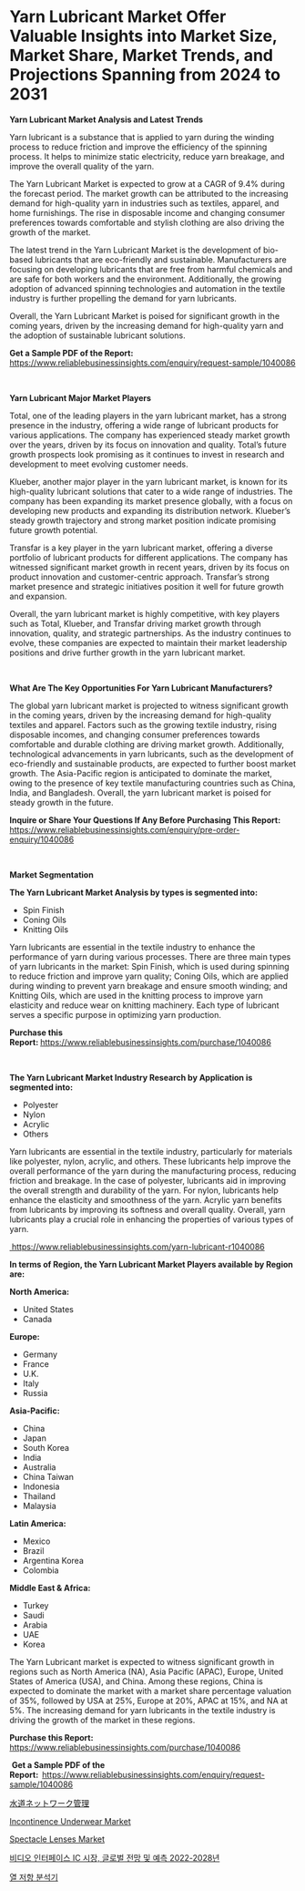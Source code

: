 <p><h1>Yarn Lubricant Market Offer Valuable Insights into Market Size, Market Share, Market Trends, and Projections Spanning from 2024 to 2031</h1></p><p><strong>Yarn Lubricant Market Analysis and Latest Trends</strong></p>
<p><p>Yarn lubricant is a substance that is applied to yarn during the winding process to reduce friction and improve the efficiency of the spinning process. It helps to minimize static electricity, reduce yarn breakage, and improve the overall quality of the yarn.</p><p>The Yarn Lubricant Market is expected to grow at a CAGR of 9.4% during the forecast period. The market growth can be attributed to the increasing demand for high-quality yarn in industries such as textiles, apparel, and home furnishings. The rise in disposable income and changing consumer preferences towards comfortable and stylish clothing are also driving the growth of the market.</p><p>The latest trend in the Yarn Lubricant Market is the development of bio-based lubricants that are eco-friendly and sustainable. Manufacturers are focusing on developing lubricants that are free from harmful chemicals and are safe for both workers and the environment. Additionally, the growing adoption of advanced spinning technologies and automation in the textile industry is further propelling the demand for yarn lubricants.</p><p>Overall, the Yarn Lubricant Market is poised for significant growth in the coming years, driven by the increasing demand for high-quality yarn and the adoption of sustainable lubricant solutions.</p></p>
<p><strong>Get a Sample PDF of the Report:&nbsp;</strong> <a href="https://www.reliablebusinessinsights.com/enquiry/request-sample/1040086">https://www.reliablebusinessinsights.com/enquiry/request-sample/1040086</a></p>
<p>&nbsp;</p>
<p><strong>Yarn Lubricant Major Market Players</strong></p>
<p><p>Total, one of the leading players in the yarn lubricant market, has a strong presence in the industry, offering a wide range of lubricant products for various applications. The company has experienced steady market growth over the years, driven by its focus on innovation and quality. Total’s future growth prospects look promising as it continues to invest in research and development to meet evolving customer needs.</p><p>Klueber, another major player in the yarn lubricant market, is known for its high-quality lubricant solutions that cater to a wide range of industries. The company has been expanding its market presence globally, with a focus on developing new products and expanding its distribution network. Klueber’s steady growth trajectory and strong market position indicate promising future growth potential.</p><p>Transfar is a key player in the yarn lubricant market, offering a diverse portfolio of lubricant products for different applications. The company has witnessed significant market growth in recent years, driven by its focus on product innovation and customer-centric approach. Transfar’s strong market presence and strategic initiatives position it well for future growth and expansion.</p><p>Overall, the yarn lubricant market is highly competitive, with key players such as Total, Klueber, and Transfar driving market growth through innovation, quality, and strategic partnerships. As the industry continues to evolve, these companies are expected to maintain their market leadership positions and drive further growth in the yarn lubricant market.</p></p>
<p>&nbsp;</p>
<p><strong>What Are The Key Opportunities For Yarn Lubricant Manufacturers?</strong></p>
<p><p>The global yarn lubricant market is projected to witness significant growth in the coming years, driven by the increasing demand for high-quality textiles and apparel. Factors such as the growing textile industry, rising disposable incomes, and changing consumer preferences towards comfortable and durable clothing are driving market growth. Additionally, technological advancements in yarn lubricants, such as the development of eco-friendly and sustainable products, are expected to further boost market growth. The Asia-Pacific region is anticipated to dominate the market, owing to the presence of key textile manufacturing countries such as China, India, and Bangladesh. Overall, the yarn lubricant market is poised for steady growth in the future.</p></p>
<p><strong>Inquire or Share Your Questions If Any Before Purchasing This Report:</strong> <a href="https://www.reliablebusinessinsights.com/enquiry/pre-order-enquiry/1040086">https://www.reliablebusinessinsights.com/enquiry/pre-order-enquiry/1040086</a></p>
<p>&nbsp;</p>
<p><strong>Market Segmentation</strong></p>
<p><strong>The Yarn Lubricant Market Analysis by types is segmented into:</strong></p>
<p><ul><li>Spin Finish</li><li>Coning Oils</li><li>Knitting Oils</li></ul></p>
<p><p>Yarn lubricants are essential in the textile industry to enhance the performance of yarn during various processes. There are three main types of yarn lubricants in the market: Spin Finish, which is used during spinning to reduce friction and improve yarn quality; Coning Oils, which are applied during winding to prevent yarn breakage and ensure smooth winding; and Knitting Oils, which are used in the knitting process to improve yarn elasticity and reduce wear on knitting machinery. Each type of lubricant serves a specific purpose in optimizing yarn production.</p></p>
<p><strong>Purchase this Report:&nbsp;</strong><a href="https://www.reliablebusinessinsights.com/purchase/1040086">https://www.reliablebusinessinsights.com/purchase/1040086</a></p>
<p>&nbsp;</p>
<p><strong>The Yarn Lubricant Market Industry Research by Application is segmented into:</strong></p>
<p><ul><li>Polyester</li><li>Nylon</li><li>Acrylic</li><li>Others</li></ul></p>
<p><p>Yarn lubricants are essential in the textile industry, particularly for materials like polyester, nylon, acrylic, and others. These lubricants help improve the overall performance of the yarn during the manufacturing process, reducing friction and breakage. In the case of polyester, lubricants aid in improving the overall strength and durability of the yarn. For nylon, lubricants help enhance the elasticity and smoothness of the yarn. Acrylic yarn benefits from lubricants by improving its softness and overall quality. Overall, yarn lubricants play a crucial role in enhancing the properties of various types of yarn.</p></p>
<p><a href="https://www.reliablebusinessinsights.com/yarn-lubricant-r1040086">&nbsp;https://www.reliablebusinessinsights.com/yarn-lubricant-r1040086</a></p>
<p><strong>In terms of Region, the Yarn Lubricant Market Players available by Region are:</strong></p>
<p>
    <p> <strong> North America: </strong>
        <ul>
            <li>United States</li>
            <li>Canada</li>
        </ul>
        </p> 
    <p> <strong> Europe: </strong>
        <ul>
            <li>Germany</li>
            <li>France</li>
            <li>U.K.</li>
            <li>Italy</li>
            <li>Russia</li>
        </ul>
        </p> 
    <p> <strong> Asia-Pacific: </strong>
        <ul>
            <li>China</li>
            <li>Japan</li>
            <li>South Korea</li>
            <li>India</li>
            <li>Australia</li>
            <li>China Taiwan</li>
            <li>Indonesia</li>
            <li>Thailand</li>
            <li>Malaysia</li>
        </ul>
        </p> 
    <p> <strong> Latin America: </strong>
        <ul>
            <li>Mexico</li>
            <li>Brazil</li>
            <li>Argentina Korea</li>
            <li>Colombia</li>
        </ul>
        </p> 
    <p> <strong> Middle East & Africa: </strong>
        <ul>
            <li>Turkey</li>
            <li>Saudi</li>
            <li>Arabia</li>
            <li>UAE</li>
            <li>Korea</li>
        </ul>
    </p>
    </p>
<p><p>The Yarn Lubricant market is expected to witness significant growth in regions such as North America (NA), Asia Pacific (APAC), Europe, United States of America (USA), and China. Among these regions, China is expected to dominate the market with a market share percentage valuation of 35%, followed by USA at 25%, Europe at 20%, APAC at 15%, and NA at 5%. The increasing demand for yarn lubricants in the textile industry is driving the growth of the market in these regions.</p></p>
<p><strong>Purchase this Report: </strong><a href="https://www.reliablebusinessinsights.com/purchase/1040086">https://www.reliablebusinessinsights.com/purchase/1040086</a></p>
<p>&nbsp;<strong>Get a Sample PDF of the Report:&nbsp;&nbsp;</strong><a href="https://www.reliablebusinessinsights.com/enquiry/request-sample/1040086">https://www.reliablebusinessinsights.com/enquiry/request-sample/1040086</a></p>
<p><strong></strong></p>
<p><p><a href="https://medium.com/@barrymundy88/%E6%B0%B4%E9%81%93%E7%B6%B2%E7%AE%A1%E7%90%86%E5%B8%82%E5%A0%B4%E3%81%AF-%E3%82%B7%E3%82%A7%E3%82%A2-%E8%A6%8F%E6%A8%A1-%E3%81%8A%E3%82%88%E3%81%B32031%E5%B9%B4%E3%81%BE%E3%81%A7%E3%81%AE%E4%BA%88%E6%B8%AC%E3%81%AB%E7%84%A6%E7%82%B9%E3%82%92%E5%BD%93%E3%81%A6%E3%81%A6%E3%81%84%E3%81%BE%E3%81%99-26c5a5f0958d">水道ネットワーク管理</a></p><p><a href="https://github.com/refatkhan11277/Market-Research-Report-List-1/blob/main/incontinence-underwear-market.md">Incontinence Underwear Market</a></p><p><a href="https://github.com/RickHolmes3/Market-Research-Report-List-5/blob/main/spectacle-lenses-market.md">Spectacle Lenses Market</a></p><p><a href="https://github.com/CliftonFisher9067/Market-Research-Report-List-2/blob/main/4263585131249.md">비디오 인터페이스 IC 시장, 글로벌 전망 및 예측 2022-2028년</a></p><p><a href="https://medium.com/@kaliwatsica/%EC%97%B4-%EC%A0%80%ED%95%AD-%EB%B6%84%EC%84%9D%EA%B8%B0-%EC%8B%9C%EC%9E%A5%EC%9D%80-%EC%8B%9C%EC%9E%A5-%EC%A0%90%EC%9C%A0%EC%9C%A8-%ED%81%AC%EA%B8%B0-%EB%B0%8F-2031%EB%85%84%EA%B9%8C%EC%A7%80-%EC%98%88%EC%B8%A1%EB%90%9C-%EC%98%88%EC%83%81%EC%97%90-%EC%B4%88%EC%A0%90%EC%9D%84-%EB%A7%9E%EC%B6%A5%EB%8B%88%EB%8B%A4-4bd52697f8c1">열 저항 분석기</a></p></p>
